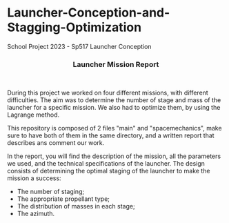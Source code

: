 # Launcher-Conception-and-Stagging-Optimization
School Project 2023 - Sp517 Launcher Conception

<html lang="en">
<head>
  <meta charset="UTF-8">
  <meta name="viewport" content="width=device-width, initial-scale=1.0">
<h3 align="center"> Launcher Mission Report</h3>
<br>

</head>
<body>
<p> During this project we worked on four different missions, with different difficulties. The aim was to determine the number of stage and mass of the launcher for a specific mission. We also had to optimize them, by using the Lagrange method. </p>

<p> This repository is composed of 2 files "main" and "spacemechanics", make sure to have both of them in the same directory, and a written report that describes ans comment our work.</p>
  
<p>In the report, you will find the description of the mission, all the parameters we used, and the technical specifications of the launcher. The design consists of determining the optimal staging of the launcher to make the mission a success:</p>
<ul>
  <li>The number of staging;</li>
  <li>The appropriate propellant type;</li>
  <li>The distribution of masses in each stage;</li>
  <li>The azimuth.</li>
</ul>

</body>
</html>

